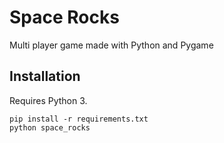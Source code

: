 # Space Rocks

Multi player game made with Python and Pygame

## Installation

Requires Python 3.

```
pip install -r requirements.txt
python space_rocks
```
